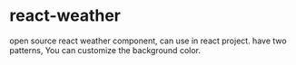 # react-weather
open source react weather component, can use in react project. have two patterns, You can customize the background color.
